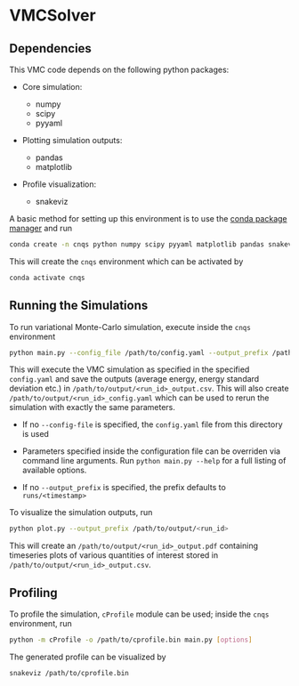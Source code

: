 # VMCSolver

## Dependencies

This VMC code depends on the following python packages:

*   Core simulation:
    *   numpy
    *   scipy
    *   pyyaml

*   Plotting simulation outputs:
    *   pandas
    *   matplotlib

*   Profile visualization:
    *   snakeviz

A basic method for setting up this environment is to use the [conda package
manager](https://docs.conda.io/en/latest/) and run
```sh
conda create -n cnqs python numpy scipy pyyaml matplotlib pandas snakeviz
```
This will create the `cnqs` environment which can be activated by
```sh
conda activate cnqs
```

## Running the Simulations

To run variational Monte-Carlo simulation, execute inside the `cnqs` environment
```sh
python main.py --config_file /path/to/config.yaml --output_prefix /path/to/output/<run_id>
```
This will execute the VMC simulation as specified in the specified
`config.yaml` and save the outputs (average energy, energy standard deviation
etc.) in `/path/to/output/<run_id>_output.csv`.  This will also create
`/path/to/output/<run_id>_config.yaml` which can be used to rerun the
simulation with exactly the same parameters.

*   If no `--config-file` is specified, the `config.yaml` file from this
    directory is used

*   Parameters specified inside the configuration file can be overriden via
    command line arguments. Run `python main.py --help` for a full listing of
    available options.

*   If no `--output_prefix` is specified, the prefix defaults to
    `runs/<timestamp>`

To visualize the simulation outputs, run
```sh
python plot.py --output_prefix /path/to/output/<run_id>
```
This will create an `/path/to/output/<run_id>_output.pdf` containing timeseries
plots of various quantities of interest stored in
`/path/to/output/<run_id>_output.csv`.

## Profiling

To profile the simulation, `cProfile` module can be used; inside the `cnqs`
environment, run
```sh
python -m cProfile -o /path/to/cprofile.bin main.py [options]
```
The generated profile can be visualized by
```sh
snakeviz /path/to/cprofile.bin
```
